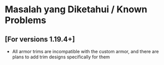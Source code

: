 # Masalah yang Diketahui / Known Problems

## [For versions 1.19.4+]
- All armor trims are incompatible with the custom armor, and there are plans to add trim designs specifically for them